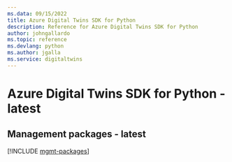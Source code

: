 ```yaml
---
ms.data: 09/15/2022
title: Azure Digital Twins SDK for Python
description: Reference for Azure Digital Twins SDK for Python
author: johngallardo
ms.topic: reference
ms.devlang: python
ms.author: jgalla
ms.service: digitaltwins
---
```

# Azure Digital Twins SDK for Python - latest

## Management packages - latest
[!INCLUDE [mgmt-packages](digital-twins-mgmt-index.md)]